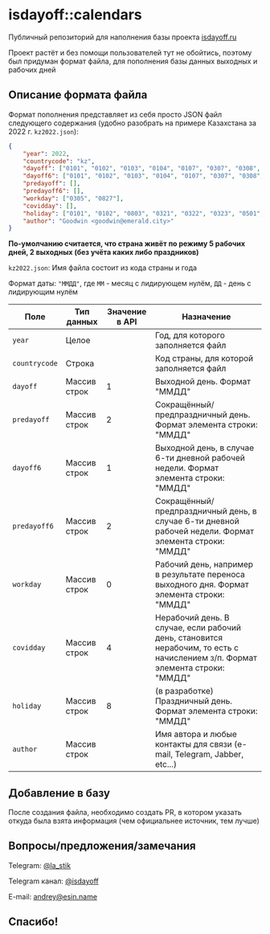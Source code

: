 # isdayoff::calendars
Публичный репозиторий для наполнения базы проекта [isdayoff.ru](https://isdayoff.ru)

Проект растёт и без помощи пользователей тут не обойтись, поэтому был придуман формат файла, для пополнения базы данных выходных и рабочих дней

## Описание формата файла

Формат пополнения представляет из себя просто JSON файл следующего содержания (удобно разобрать на примере Казахстана за 2022 г. `kz2022.json`):
```json
{
    "year": 2022,
    "countrycode": "kz",
    "dayoff": ["0101", "0102", "0103", "0104", "0107", "0307", "0308", "0321", "0322", "0323", "0501", "0502", "0509", "0510", "0507", "0706", "0709", "0829", "0830", "1201", "1216", "1217", "1219"],
    "dayoff6": ["0101", "0102", "0103", "0104", "0107", "0307", "0308", "0321", "0322", "0323", "0501", "0502", "0509", "0510", "0507", "0706", "0709", "0829", "0830", "1201", "1216", "1217", "1219"],
    "predayoff": [],
    "predayoff6": [],
    "workday": ["0305", "0827"],
    "covidday": [],
    "holiday": ["0101", "0102", "0803", "0321", "0322", "0323", "0501", "0507", "0509", "0706", "0830", "1201", "1216", "1217"],
    "author": "Goodwin <goodwin@emerald.city>"
}
```

**По-умолчанию считается, что страна живёт по режиму 5 рабочих дней, 2 выходных (без учёта каких либо праздников)**

`kz2022.json`: Имя файла состоит из кода страны и года

Формат даты: `"ММДД"`, где `ММ` - месяц с лидирующем нулём, `ДД` - день с лидирующим нулём

| Поле          | Тип данных   | Значение в API | Назначение                                                                                                                   |
| ------------- | ------------ | -------------- | ---------------------------------------------------------------------------------------------------------------------------- |
| `year`        | Целое        |                | Год, для которого заполняется файл                                                                                           |
| `countrycode` | Строка       |                | Код страны, для которой заполняется файл                                                                                     |
| `dayoff`      | Массив строк | 1              | Выходной день. Формат "ММДД"                                                                                                 |
| `predayoff`   | Массив строк | 2              | Сокращённый/предпраздничный день. Формат элемента строки: "ММДД"                                                             |
| `dayoff6`     | Массив строк | 1              | Выходной день, в случае 6-ти дневной рабочей недели. Формат элемента строки: "ММДД"                                          |
| `predayoff6`  | Массив строк | 2              | Сокращённый/предпраздничный день, в случае 6-ти дневной рабочей недели. Формат элемента строки: "ММДД"                       |
| `workday`     | Массив строк | 0              | Рабочий день, например в результате переноса выходного дня. Формат элемента строки: "ММДД"                                   |
| `covidday`    | Массив строк | 4              | Нерабочий день. В случае, если рабочий день, становится нерабочим, то есть с начислением з/п. Формат элемента строки: "ММДД" |
| `holiday`     | Массив строк | 8              | (в разработке) Праздничный день. Формат элемента строки: "ММДД"                                                              |
| `author`      | Массив строк |                | Имя автора и любые контакты для связи (e-mail, Telegram, Jabber, etc...)                                                     |

## Добавление в базу

После создания файла, необходимо создать PR, в котором указать откуда была взята информация (чем официальнее источник, тем лучше)

## Вопросы/предложения/замечания

Telegram: [@la_stik](https://t.me/la_stik)

Telegram канал: [@isdayoff](https://t.me/isdayoff)

E-mail: [andrey@esin.name](mailto:andrey@esin.name)

## Спасибо!
